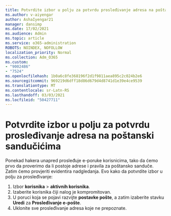 ```yaml
---
title: Potvrdite izbor u polju za potvrdu prosleđivanje adresa na poštanski sandučićima
ms.author: v-aiyengar
author: AshaIyengar21
manager: dansimp
ms.date: 17/02/2021
ms.audience: Admin
ms.topic: article
ms.service: o365-administration
ROBOTS: NOINDEX, NOFOLLOW
localization_priority: Normal
ms.collection: Adm_O365
ms.custom:
- "9002486"
- "7524"
ms.openlocfilehash: 1b0a6c8fe368196f2d1f9811aea895c2c024b2e6
ms.sourcegitcommit: 969219d6dff18d86d679d4d8741d1e39e4ce9539
ms.translationtype: MT
ms.contentlocale: sr-Latn-RS
ms.lasthandoff: 03/03/2021
ms.locfileid: "50427711"
---
```

# <a name="check-for-forwarding-addresses-on-mailboxes"></a>Potvrdite izbor u polju za potvrdu prosleđivanje adresa na poštanski sandučićima

Ponekad hakera unapred prosleđuje e-poruke korisnicima, tako da ćemo prvo da proverimo da li postoje adrese i pravila za poštansko sanduče. Zatim ćemo provjeriti evidentira nadgledanja. Evo kako da potvrdite izbor u polju za prosleđivanje:

1. Izbor **korisnika**  >  **aktivnih korisnika**.
1. Izaberite korisnika čiji nalog je kompromitovan.
1. U poruci koja se pojavi razvijte **postavke pošte**, a zatim izaberite stavku **Uredi** za **Prosleđivanje e-pošte**.
1. Uklonite sve prosleđivanje adresa koje ne prepoznate.